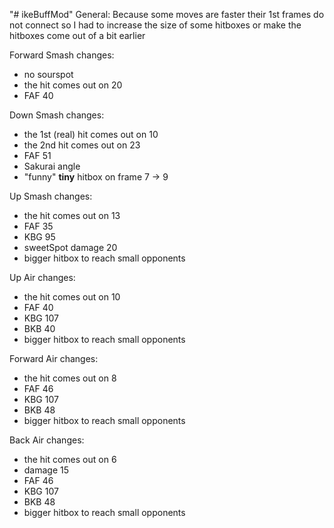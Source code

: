"# ikeBuffMod" 
General:
Because some moves are faster their 1st frames do not connect so I had to increase the size of some hitboxes or make the hitboxes come out of a bit earlier

Forward Smash changes:
- no sourspot
- the hit comes out on 20
- FAF 40

Down Smash changes:
- the 1st (real) hit comes out on 10
- the 2nd hit comes out on 23
- FAF 51
- Sakurai angle 
- "funny" **tiny** hitbox on frame 7 -> 9

Up Smash changes:
- the hit comes out on 13
- FAF 35
- KBG 95
- sweetSpot damage 20
- bigger hitbox to reach small opponents

Up Air changes:
- the hit comes out on 10
- FAF 40
- KBG 107
- BKB 40
- bigger hitbox to reach small opponents

Forward Air changes:
- the hit comes out on 8
- FAF 46
- KBG 107
- BKB 48
- bigger hitbox to reach small opponents

Back Air changes:
- the hit comes out on 6
- damage 15
- FAF 46
- KBG 107
- BKB 48
- bigger hitbox to reach small opponents




